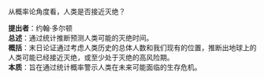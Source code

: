 
从概率论角度看，人类是否接近灭绝？

**提出者**：约翰·多尔顿  
**总述**：通过统计推断预测人类可能的灭绝时间。  
**概括**：末日论证通过考虑人类历史的总体人数和我们现有的位置，推断出地球上的人类可能已经接近灭绝，或至少处于灭绝的高风险期。  
**本质**：旨在通过统计概率警示人类在未来可能面临的生存危机。